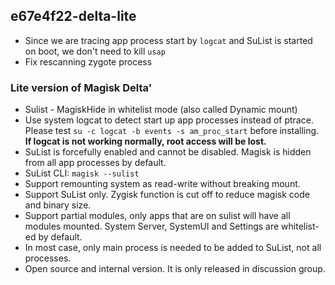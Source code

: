 ## e67e4f22-delta-lite

- Since we are tracing app process start by `logcat` and SuList is started on boot, we don't need to kill `usap`
- Fix rescanning zygote process

### Lite version of Magisk Delta'

- Sulist - MagiskHide in whitelist mode (also called Dynamic mount)
- Use system logcat to detect start up app processes instead of ptrace. Please test `su -c logcat -b events -s am_proc_start` before installing. **If logcat is not working normally, root access will be lost.**
- SuList is forcefully enabled and cannot be disabled. Magisk is hidden from all app processes by default.
- SuList CLI: `magisk --sulist`
- Support remounting system as read-write without breaking mount.
- Support SuList only. Zygisk function is cut off to reduce magisk code and binary size.
- Support partial modules, only apps that are on sulist will have all modules mounted. System Server, SystemUI and Settings are whitelist-ed by default.
- In most case, only main process is needed to be added to SuList, not all processes.
- Open source and internal version. It is only released in discussion group.
